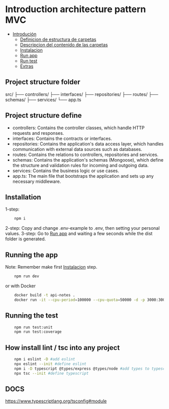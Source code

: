 # Introduction architecture pattern MVC

- [Introdución](#introduction-architecture-pattern-MVC)
  - [Definicion de estructura de carpetas](#project-structure-folder)
  - [Descripcion del contenido de las carpetas](#project-structure-define)
  - [Instalacion](#installation)
  - [Run app](#running-the-app)
  - [Run test](#test)
  - [Extras](#how-install-lint-/-tsc-into-any-project)

## Project structure folder
src/
├── controllers/
├── interfaces/
├── repositories/
├── routes/
├── schemas/
├── services/
└── app.ts

## Project structure define 
* controllers: Contains the controller classes, which handle HTTP requests and responses.
* interfaces: Contains the contracts or interfaces.
* repositories: Contains the application's data access layer, which handles communication with external data sources such as databases.
* routes: Contains the relations to controllers, repositories and services.
* schemas: Contains the application's schemas (Mongoose), which define the structure and validation rules for incoming and outgoing data.
* services: Contains the business logic or use cases.
* app.ts: The main file that bootstraps the application and sets up any necessary middleware.

## Installation
1-step: 
```bash
    npm i 
```
2-step: Copy and change .env-example to .env, then setting your personal values.
3-step: Go to [Run app](#running-the-app) and waiting a few seconds while the dist folder is generated.

## Running the app
Note: Remember make first [Instalacion](#installation) step. 

```bash
    npm run dev
```
or with Docker

```bash
    docker build -t api-notes .
    docker run -it --cpu-period=100000 --cpu-quota=50000 -d -p 3000:3000 --name api-notes --env-file ./.env api-notes
```

## Running the test
```bash
    npm run test:unit
    npm run test:coverage
```

## How install lint / tsc into any project
```bash
    npm i eslint -D #add eslint
    npx eslint --init #define eslint
    npm i -D typescript @types/express @types/node #add types to typescript 
    npx tsc --init #define typescript 
```
## DOCS
https://www.typescriptlang.org/tsconfig#module